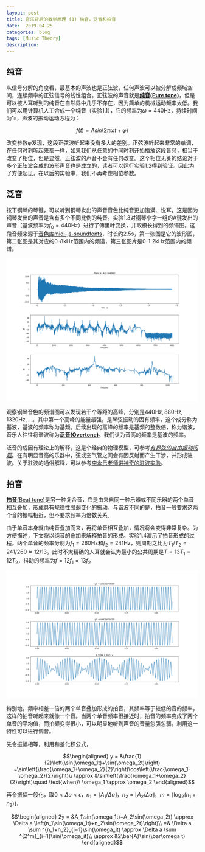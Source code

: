 ```yaml
---
layout: post
title: 音乐背后的数学原理 (1) 纯音，泛音和拍音
date:  2019-04-25
categories: blog
tags: [Music Theory]
description: 
---
```


## 纯音

从信号分解的角度看，最基本的声波也是正弦波，任何声波可以被分解成频域空间，连续频率的正弦信号的线性组合。正弦波的声音就是[**纯音(Pure tone)**](https://en.wikipedia.org/wiki/Pure_tone)，但是可以被人耳听到的纯音在自然界中几乎不存在，因为简单的机械运动频率太低。我们可以用计算机人工合成一个纯音（实验1.1），它的频率为$\omega=440 \text{Hz}$，持续时间为$1$s，声波的振动运动方程为：

$$
f(t) = Asin(2\pi\omega t + \varphi)
$$

改变参数$\varphi$发现，这段正弦波听起来没有多大的差别。正弦波听起来非常的单调，在任何时刻听起来都一样，如果我们从任意的中间时刻开始播放这段音频，相当于改变了相位，但是显然，正弦波的声音不会有任何改变。这个相位无关的结论对于多个正弦波合成的波形声音也是成立的，读者可以运行实验1.2得到验证。因此为了方便起见，在以后的实验中，我们不再考虑相位参数。

## 泛音

按下钢琴的琴键，可以听到钢琴发出的声音音色比纯音更加饱满、悦耳，这是因为钢琴发出的声音是含有多个不同比例的纯音。实验1.3对钢琴小字一组的A键发出的声音（基波频率为$f_0=440\text{Hz}$）进行了傅里叶变换，并取模长得到的频谱图。这段音频来源于[音色库midi-js-soundfonts](https://github.com/gleitz/midi-js-soundfonts)，时长约2.5s，第一张图是它的波形图，第二张图是其对应的0-8kHz范围内的频谱，第三张图片是0-1.2kHz范围内的频谱。


[![](https://raw.githubusercontent.com/SimonFang1/SimonFang1.github.io/master/img/music_theory/piano_a4.png)](https://raw.githubusercontent.com/SimonFang1/SimonFang1.github.io/master/img/music_theory/piano_a4.svg)


观察钢琴音色的频谱图可以发现若干个等距的高峰，分别是$440\text{Hz},880\text{Hz},1320\text{Hz},\dots$。其中第一个高峰的能量最强，是琴弦振动的固有频率，这个成分称为基波，基波的频率称为基频。后续出现的高峰的频率是基频的整数倍，称为谐波，音乐人往往将谐波称为[**泛音(Overtone)**](https://en.wikipedia.org/wiki/Overtone)。我们认为音高的频率是基波的频率。

泛音的成因有理论上的解释，这是个经典的物理模型，可参考[*有界弦的自由振动问题*](https://en.wikipedia.org/wiki/String_vibration)。在有明显音高的乐器中，弦或空气管之间会有因反射而产生干涉，并形成驻波。关于驻波的通俗解释，可以参考[李永乐老师讲神奇的驻波实验](https://www.bilibili.com/video/av43117270)。

## 拍音

[**拍音**(Beat tone)](https://en.wikipedia.org/wiki/Beat_(acoustics))是另一种复合音，它是由来自同一种乐器或不同乐器的两个单音相互叠加，形成具有规律性强弱变化的振动。与谐波不同的是，拍音一般要求这两个音的振幅相近，但不要求频率为倍数关系。

由于单音本身就由纯音叠加而来，再将单音相互叠加，情况将会变得非常复杂。为方便描述，下文将以纯音的叠加来解释拍音的形成。实验1.4演示了拍音形成的过程。两个单音的频率分别为$f_1=260\text{Hz}$和$f_2=241\text{Hz}$，则周期之比为$T_1/T_2 = 241/260\approx 12/13$。此时不太精确的人耳就会认为最小的公共周期是$T = 13T_1 = 12T_2$，抖动的频率为$f=12f_1=13f_2$

[![](https://raw.githubusercontent.com/SimonFang1/SimonFang1.github.io/master/img/music_theory/beat_tone.png)](https://raw.githubusercontent.com/SimonFang1/SimonFang1.github.io/master/img/music_theory/beat_tone.svg)

特别地，频率相差一倍的两个单音叠加形成的拍音，其频率等于较低的音的频率，这样的拍音听起来就像一个音。当两个单音频率很接近时，拍音的频率变成了两个单音的平均值，而拍频变得很小，可以明显地听到声音的音量忽强忽弱，利用这一特性可以进行调音。

先令振幅相等，利用和差化积公式，

$$\begin{aligned}
y = &\frac{1}{2}\left(\sin(\omega_1t)+\sin(\omega_2t)\right)
=\sin\left(\frac{\omega_1+\omega_2}{2}\right)\cos\left(\frac{\omega_1-\omega_2}{2}\right)\\
\approx &\sin\left(\frac{\omega_1+\omega_2}{2}\right)\quad \text{when}\ \omega_1 \approx \omega_2
\end{aligned}$$

再令振幅一般化，取$0< \Delta a < \epsilon$，$n_1=\lfloor A_1/\Delta a\rfloor$，$n_2=\lfloor A_2/\Delta a\rfloor$，$m=\lfloor\log_2(n_1+n_2)\rfloor$，

$$\begin{aligned}
2y = &A_1\sin(\omega_1t)+A_2\sin(\omega_2t)
\approx \Delta a \left(n_1\sin(\omega_1t)+n_2\sin(\omega_2t)\right)\\
=& \Delta a \sum ^{n_1+n_2}_{i=1}\sin(\omega_it)
\approx \Delta a \sum ^{2^m}_{i=1}\sin(\omega_it)\\
\approx &2\bar{A}\sin(\bar\omega t)
\end{aligned}$$
